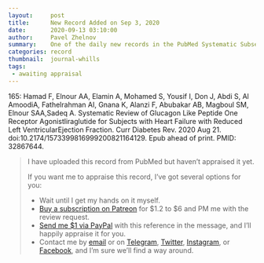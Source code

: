 ```yaml
---
layout:     post
title:      New Record Added on Sep 3, 2020
date:       2020-09-13 03:10:00
author:     Pavel Zhelnov
summary:    One of the daily new records in the PubMed Systematic Subset indexed by Sep 3, 2020.
categories: record
thumbnail:  journal-whills
tags:
 - awaiting appraisal
---
```


165: Hamad F, Elnour AA, Elamin A, Mohamed S, Yousif I, Don J, Abdi S, Al AmoodiA, Fathelrahman AI, Gnana K, Alanzi F, Abubakar AB, Magboul SM, Elnour SAA,Sadeq A. Systematic Review of Glucagon Like Peptide One Receptor Agonistliraglutide for Subjects with Heart Failure with Reduced Left VentricularEjection Fraction. Curr Diabetes Rev. 2020 Aug 21. doi:10.2174/1573399816999200821164129. Epub ahead of print. PMID: 32867644.


> I have uploaded this record from PubMed but haven’t appraised it yet.
>
> If you want me to appraise this record, I’ve got several options for you:
> * Wait until I get my hands on it myself.
> * [Buy a subscription on Patreon](https://patreon.com/zheln) for $1.2 to $6 and PM me with the review request.
> * [Send me $1 via PayPal](https://paypal.me/pjelnov) with this reference in the message, and I’ll happily appraise it for you.
> * Contact me by [email](mailto:pavel@zheln.com) or on [Telegram](https://t.me/drzhelnov), [Twitter](https://twitter.com/drzhelnov), [Instagram](https://instagram.com/igzheln), or [Facebook](https://facebook.com/drzhelnov), and I’m sure we’ll find a way around.
